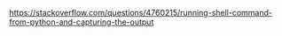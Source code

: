 

https://stackoverflow.com/questions/4760215/running-shell-command-from-python-and-capturing-the-output


